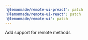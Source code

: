 ```yaml
---
'@lemonmade/remote-ui-preact': patch
'@lemonmade/remote-ui-react': patch
'@lemonmade/remote-ui': patch
---
```


Add support for remote methods
